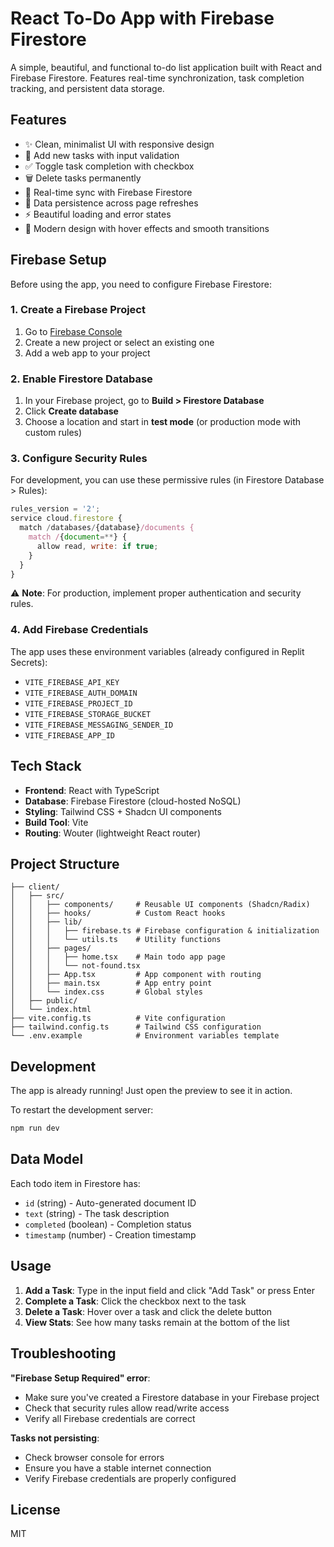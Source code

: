 # React To-Do App with Firebase Firestore

A simple, beautiful, and functional to-do list application built with React and Firebase Firestore. Features real-time synchronization, task completion tracking, and persistent data storage.

## Features

- ✨ Clean, minimalist UI with responsive design
- 📝 Add new tasks with input validation
- ✅ Toggle task completion with checkbox
- 🗑️ Delete tasks permanently
- 🔄 Real-time sync with Firebase Firestore
- 💾 Data persistence across page refreshes
- ⚡ Beautiful loading and error states
- 🎨 Modern design with hover effects and smooth transitions

## Firebase Setup

Before using the app, you need to configure Firebase Firestore:

### 1. Create a Firebase Project
1. Go to [Firebase Console](https://console.firebase.google.com/)
2. Create a new project or select an existing one
3. Add a web app to your project

### 2. Enable Firestore Database
1. In your Firebase project, go to **Build > Firestore Database**
2. Click **Create database**
3. Choose a location and start in **test mode** (or production mode with custom rules)

### 3. Configure Security Rules
For development, you can use these permissive rules (in Firestore Database > Rules):

```javascript
rules_version = '2';
service cloud.firestore {
  match /databases/{database}/documents {
    match /{document=**} {
      allow read, write: if true;
    }
  }
}
```

⚠️ **Note**: For production, implement proper authentication and security rules.

### 4. Add Firebase Credentials
The app uses these environment variables (already configured in Replit Secrets):
- `VITE_FIREBASE_API_KEY`
- `VITE_FIREBASE_AUTH_DOMAIN`
- `VITE_FIREBASE_PROJECT_ID`
- `VITE_FIREBASE_STORAGE_BUCKET`
- `VITE_FIREBASE_MESSAGING_SENDER_ID`
- `VITE_FIREBASE_APP_ID`

## Tech Stack

- **Frontend**: React with TypeScript
- **Database**: Firebase Firestore (cloud-hosted NoSQL)
- **Styling**: Tailwind CSS + Shadcn UI components
- **Build Tool**: Vite
- **Routing**: Wouter (lightweight React router)

## Project Structure

```
├── client/
│   ├── src/
│   │   ├── components/     # Reusable UI components (Shadcn/Radix)
│   │   ├── hooks/          # Custom React hooks
│   │   ├── lib/
│   │   │   ├── firebase.ts # Firebase configuration & initialization
│   │   │   └── utils.ts    # Utility functions
│   │   ├── pages/
│   │   │   ├── home.tsx    # Main todo app page
│   │   │   └── not-found.tsx
│   │   ├── App.tsx         # App component with routing
│   │   ├── main.tsx        # App entry point
│   │   └── index.css       # Global styles
│   ├── public/
│   └── index.html
├── vite.config.ts          # Vite configuration
├── tailwind.config.ts      # Tailwind CSS configuration
└── .env.example            # Environment variables template
```

## Development

The app is already running! Just open the preview to see it in action.

To restart the development server:
```bash
npm run dev
```

## Data Model

Each todo item in Firestore has:
- `id` (string) - Auto-generated document ID
- `text` (string) - The task description
- `completed` (boolean) - Completion status
- `timestamp` (number) - Creation timestamp

## Usage

1. **Add a Task**: Type in the input field and click "Add Task" or press Enter
2. **Complete a Task**: Click the checkbox next to the task
3. **Delete a Task**: Hover over a task and click the delete button
4. **View Stats**: See how many tasks remain at the bottom of the list

## Troubleshooting

**"Firebase Setup Required" error**: 
- Make sure you've created a Firestore database in your Firebase project
- Check that security rules allow read/write access
- Verify all Firebase credentials are correct

**Tasks not persisting**:
- Check browser console for errors
- Ensure you have a stable internet connection
- Verify Firebase credentials are properly configured

## License

MIT
